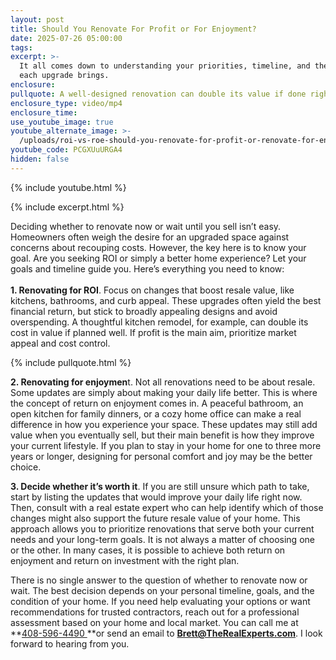 ```yaml
---
layout: post
title: Should You Renovate For Profit or For Enjoyment?
date: 2025-07-26 05:00:00
tags:
excerpt: >-
  It all comes down to understanding your priorities, timeline, and the value
  each upgrade brings.
enclosure:
pullquote: A well-designed renovation can double its value if done right.
enclosure_type: video/mp4
enclosure_time:
use_youtube_image: true
youtube_alternate_image: >-
  /uploads/roi-vs-roe-should-you-renovate-for-profit-or-renovate-for-enjoyment-2.jpg
youtube_code: PCGXUuURGA4
hidden: false
---
```

{% include youtube.html %}

{% include excerpt.html %}

Deciding whether to renovate now or wait until you sell isn’t easy. Homeowners often weigh the desire for an upgraded space against concerns about recouping costs. However, the key here is to know your goal. Are you seeking ROI or simply a better home experience? Let your goals and timeline guide you. Here’s everything you need to know:<br><br>**1\. Renovating for ROI**. Focus on changes that boost resale value, like kitchens, bathrooms, and curb appeal. These upgrades often yield the best financial return, but stick to broadly appealing designs and avoid overspending. A thoughtful kitchen remodel, for example, can double its cost in value if planned well. If profit is the main aim, prioritize market appeal and cost control.

{% include pullquote.html %}

**2\. Renovating for enjoymen**t. Not all renovations need to be about resale. Some updates are simply about making your daily life better. This is where the concept of return on enjoyment comes in. A peaceful bathroom, an open kitchen for family dinners, or a cozy home office can make a real difference in how you experience your space. These updates may still add value when you eventually sell, but their main benefit is how they improve your current lifestyle. If you plan to stay in your home for one to three more years or longer, designing for personal comfort and joy may be the better choice.

**3\. Decide whether it’s worth it**. If you are still unsure which path to take, start by listing the updates that would improve your daily life right now. Then, consult with a real estate expert who can help identify which of those changes might also support the future resale value of your home. This approach allows you to prioritize renovations that serve both your current needs and your long-term goals. It is not always a matter of choosing one or the other. In many cases, it is possible to achieve both return on enjoyment and return on investment with the right plan.

There is no single answer to the question of whether to renovate now or wait. The best decision depends on your personal timeline, goals, and the condition of your home. If you need help evaluating your options or want recommendations for trusted contractors, reach out for a professional assessment based on your home and local market. You can call me at **<u>408-596-4490 </u>**or send an email to [**Brett@TheRealExperts.com**](mailto:Brett@TheRealExperts.com). I look forward to hearing from you.